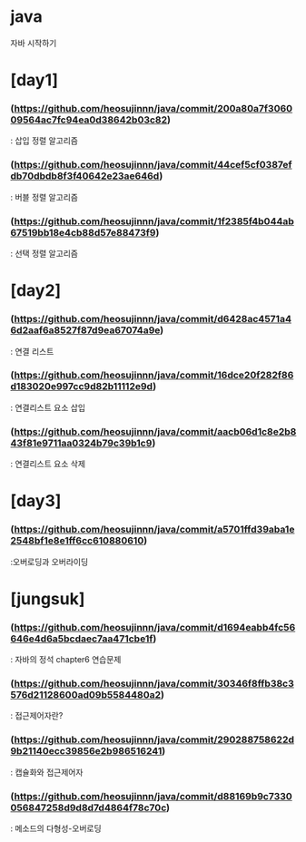 # java
자바 시작하기 

# [day1] 
### (https://github.com/heosujinnn/java/commit/200a80a7f306009564ac7fc94ea0d38642b03c82)

: 삽입 정렬 알고리즘

### (https://github.com/heosujinnn/java/commit/44cef5cf0387efdb70dbdb8f3f40642e23ae646d)

: 버블 정렬 알고리즘

### (https://github.com/heosujinnn/java/commit/1f2385f4b044ab67519bb18e4cb88d57e88473f9)

: 선택 정렬 알고리즘

# [day2]
### (https://github.com/heosujinnn/java/commit/d6428ac4571a46d2aaf6a8527f87d9ea67074a9e)
: 연결 리스트

### (https://github.com/heosujinnn/java/commit/16dce20f282f86d183020e997cc9d82b11112e9d)
: 연결리스트 요소 삽입

### (https://github.com/heosujinnn/java/commit/aacb06d1c8e2b843f81e9711aa0324b79c39b1c9)
: 연결리스트 요소 삭제


# [day3]
### (https://github.com/heosujinnn/java/commit/a5701ffd39aba1e2548bf1e8e1ff6cc610880610)
:오버로딩과 오버라이딩

# [jungsuk]
### (https://github.com/heosujinnn/java/commit/d1694eabb4fc56646e4d6a5bcdaec7aa471cbe1f)
: 자바의 정석 chapter6 연습문제 

### (https://github.com/heosujinnn/java/commit/30346f8ffb38c3576d21128600ad09b5584480a2)
: 접근제어자란?

### (https://github.com/heosujinnn/java/commit/290288758622d9b21140ecc39856e2b986516241)
: 캡슐화와 접근제어자

### (https://github.com/heosujinnn/java/commit/d88169b9c7330056847258d9d8d7d4864f78c70c)
: 메소드의 다형성-오버로딩